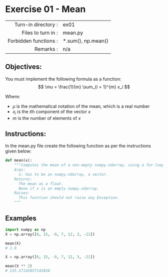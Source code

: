 # Exercise 01 - Mean

|                         |                    |
| -----------------------:| ------------------ |
|   Turn-in directory :   |  ex01              |
|   Files to turn in :    |  mean.py           |
|   Forbidden functions : |  *.sum(), np.mean()|
|   Remarks :             |  n/a               |

## Objectives:

You must implement the following formula as a function:  
$$
\mu = \frac{1}{m} \sum_{i = 1}^{m} x_i
$$

Where: 
- $\mu$ is the mathematical notation of the mean, which is a real number
- $x_i$ is the ith component of the vector $x$
- $m$ is the number of elements of $x$


## Instructions:

In the mean.py file create the following function as per the instructions given below:
```python
def mean(x):
    """Computes the mean of a non-empty numpy.ndarray, using a for-loop.
    Args:
      x: has to be an numpy.ndarray, a vector.
    Returns:
      The mean as a float.
      None if x is an empty numpy.ndarray.
    Raises:
      This function should not raise any Exception.
    """
```

## Examples

```python
import numpy as np
X = np.array([0, 15, -9, 7, 12, 3, -21])

mean(X)
# 1.0

X = np.array([0, 15, -9, 7, 12, 3, -21])

mean(X ** 2)
# 135.57142857142858
```

